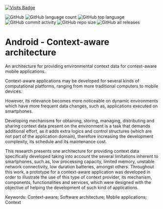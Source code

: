 [![Visits Badge](https://badges.pufler.dev/visits/torrescalazans/context-aware-architecture-android)](https://badges.pufler.dev)

![GitHub](https://img.shields.io/github/license/torrescalazans/context-aware-architecture-android)
![GitHub language count](https://img.shields.io/github/languages/count/torrescalazans/context-aware-architecture-android)
![GitHub top language](https://img.shields.io/github/languages/top/torrescalazans/context-aware-architecture-android)
![GitHub commit activity](https://img.shields.io/github/commit-activity/m/torrescalazans/context-aware-architecture-android)
![GitHub repo size](https://img.shields.io/github/repo-size/torrescalazans/context-aware-architecture-android)
![GitHub all releases](https://img.shields.io/github/downloads/torrescalazans/context-aware-architecture-android/total)

# Android - Context-aware architecture

An architecture for providing environmental context data for context-aware 
mobile applications.

Context-aware applications may be developed for several kinds of 
computational platforms, ranging from more traditional computers to mobile devices.

However, its relevance becomes more noticeable on dynamic environments which 
have more frequent data changes, such as, applications executed on smartphones.

Developing mechanisms for obtaining, storing, managing, distributing and sharing 
context data present on the environment is a task that demands additional effort, as it 
adds extra logics and control structures (which are not part of the application 
domain), therefore increasing the development complexity, its schedule and its 
maintenance cost.

This research presents one architecture for providing context data 
specifically developed taking into account the several limitations inherent to 
smartphones, such as, low processing capacity, limited memory, unstable network 
connectivity, low duration batteries, amongst others. Throughout this work, a 
prototype for a context-aware application was developed in order to illustrate the use 
of this type of context provider, its mechanism, components, functionalities and 
services, which were designed with the objective of helping the development of such 
kind of applications.

Keywords: Context-aware; Software architecture; Mobile applications; Context
